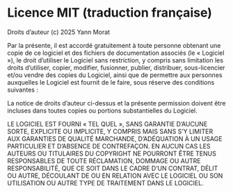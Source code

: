 # Licence MIT (traduction française)

Droits d’auteur (c) 2025 Yann Morat

Par la présente, il est accordé gratuitement à toute personne obtenant une copie
de ce logiciel et des fichiers de documentation associés (le « Logiciel »), le droit
d’utiliser le Logiciel sans restriction, y compris sans limitation les droits
d’utiliser, copier, modifier, fusionner, publier, distribuer, sous-licencier et/ou vendre
des copies du Logiciel, ainsi que de permettre aux personnes auxquelles le Logiciel est
fournit de le faire, sous réserve des conditions suivantes :

La notice de droits d’auteur ci-dessus et la présente permission doivent être incluses dans toutes
copies ou portions substantielles du Logiciel.

LE LOGICIEL EST FOURNI « TEL QUEL », SANS GARANTIE D’AUCUNE SORTE, EXPLICITE OU IMPLICITE,
Y COMPRIS MAIS SANS S’Y LIMITER AUX GARANTIES DE QUALITÉ MARCHANDE,
D’ADÉQUATION À UN USAGE PARTICULIER ET D’ABSENCE DE CONTREFAÇON.
EN AUCUN CAS LES AUTEURS OU TITULAIRES DU COPYRIGHT NE POURRONT ÊTRE TENUS RESPONSABLES
DE TOUTE RÉCLAMATION, DOMMAGE OU AUTRE RESPONSABILITÉ, QUE CE SOIT DANS LE CADRE D’UN CONTRAT,
DÉLIT OU AUTRE, DÉCOULANT DE OU EN RELATION AVEC LE LOGICIEL OU SON UTILISATION OU AUTRE
TYPE DE TRAITEMENT DANS LE LOGICIEL.
